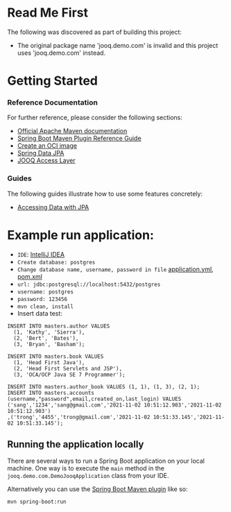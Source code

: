 # Read Me First
The following was discovered as part of building this project:

* The original package name 'jooq.demo.com' is invalid and this project uses 'jooq.demo.com' instead.

# Getting Started

### Reference Documentation
For further reference, please consider the following sections:

* [Official Apache Maven documentation](https://maven.apache.org/guides/index.html)
* [Spring Boot Maven Plugin Reference Guide](https://docs.spring.io/spring-boot/docs/2.5.6/maven-plugin/reference/html/)
* [Create an OCI image](https://docs.spring.io/spring-boot/docs/2.5.6/maven-plugin/reference/html/#build-image)
* [Spring Data JPA](https://docs.spring.io/spring-boot/docs/2.5.6/reference/htmlsingle/#boot-features-jpa-and-spring-data)
* [JOOQ Access Layer](https://docs.spring.io/spring-boot/docs/2.5.6/reference/htmlsingle/#boot-features-jooq)

### Guides
The following guides illustrate how to use some features concretely:

* [Accessing Data with JPA](https://spring.io/guides/gs/accessing-data-jpa/)
# Example run application:
* ``IDE``: [IntelliJ IDEA](#)
* ``Create database: postgres``
* ``Change database name, username, password in file`` [application.yml](#), [pom.xml](#)
* ``url: jdbc:postgresql://localhost:5432/postgres``
* ``username: postgres ``
* ``password: 123456``
* ``mvn clean, install``
* Insert data test:
```
INSERT INTO masters.author VALUES
  (1, 'Kathy', 'Sierra'),
  (2, 'Bert', 'Bates'),
  (3, 'Bryan', 'Basham');

INSERT INTO masters.book VALUES
  (1, 'Head First Java'),
  (2, 'Head First Servlets and JSP'),
  (3, 'OCA/OCP Java SE 7 Programmer');

INSERT INTO masters.author_book VALUES (1, 1), (1, 3), (2, 1);
INSERT INTO masters.accounts (username,"password",email,created_on,last_login) VALUES
('sang','1234','sang@gmail.com','2021-11-02 10:51:12.903','2021-11-02 10:51:12.903')
,('trong','4455','trong@gmail.com','2021-11-02 10:51:33.145','2021-11-02 10:51:33.145');
```
## Running the application locally

There are several ways to run a Spring Boot application on your local machine. One way is to execute the `main` method in the `jooq.demo.com.DemoJooqApplication` class from your IDE.

Alternatively you can use the [Spring Boot Maven plugin](https://docs.spring.io/spring-boot/docs/current/reference/html/build-tool-plugins-maven-plugin.html) like so:

```shell
mvn spring-boot:run

